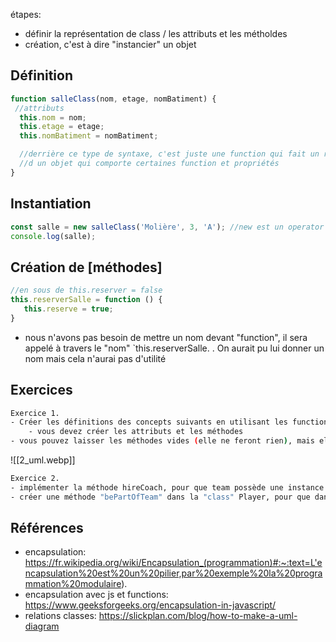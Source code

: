 
étapes:

- définir la représentation de class / les attributs et les métholdes
- création, c'est à dire "instancier" un objet
## Définition
```js
function salleClass(nom, etage, nomBatiment) {
 //attributs 
  this.nom = nom; 
  this.etage = etage;
  this.nomBatiment = nomBatiment;

  //derrière ce type de syntaxe, c'est juste une function qui fait un return
  //d un objet qui comporte certaines function et propriétés
}

```

## Instantiation

```js
const salle = new salleClass('Molière', 3, 'A'); //new est un operator pour instancier 
console.log(salle);
```

## Création de [méthodes]

```js
//en sous de this.reserver = false
this.reserverSalle = function () {
   this.reserve = true;
}
```

- nous n'avons pas besoin de mettre un nom devant "function", il sera appelé à travers le "nom" `this.reserverSalle. . On aurait pu lui donner un nom mais cela n'aurai pas d'utilité


## Exercices

```bash
Exercice 1.
- Créer les définitions des concepts suivants en utilisant les functions et les constructor pour les initialiser
	- vous devez créer les attributs et les méthodes
- vous pouvez laisser les méthodes vides (elle ne feront rien), mais elle doivent pouvoir être appelés
```



![[2_uml.webp]]
```bash
Exercice 2.
- implémenter la méthode hireCoach, pour que team possède une instance de coach
- créer une méthode "bePartOfTeam" dans la "class" Player, pour que dans un player on puisse voir a quel team il appartient
```


## Références

- encapsulation: https://fr.wikipedia.org/wiki/Encapsulation_(programmation)#:~:text=L'encapsulation%20est%20un%20pilier,par%20exemple%20la%20programmation%20modulaire).
- encapsulation avec js et functions: https://www.geeksforgeeks.org/encapsulation-in-javascript/
- relations classes: https://slickplan.com/blog/how-to-make-a-uml-diagram
